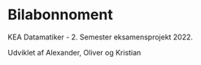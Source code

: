 # Bilabonnoment

KEA Datamatiker -  2. Semester eksamensprojekt 2022.

Udviklet af Alexander, Oliver og Kristian
